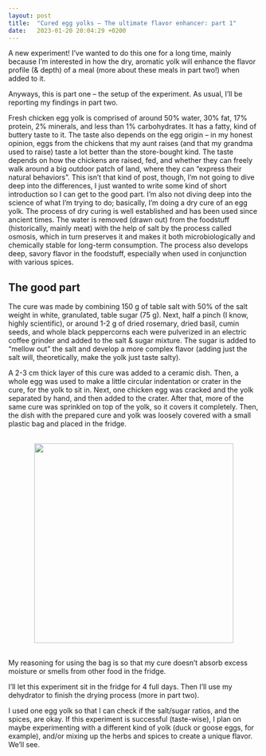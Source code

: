 ```yaml
---
layout: post
title:  "Cured egg yolks – The ultimate flavor enhancer: part 1"
date:   2023-01-20 20:04:29 +0200
---
```

A new experiment! I’ve wanted to do this one for a long time, mainly because I’m interested in how the dry, aromatic yolk will enhance the flavor profile (& depth) of a meal (more about these meals in part two!) when added to it.

Anyways, this is part one – the setup of the experiment. As usual, I’ll be reporting my findings in part two.

Fresh chicken egg yolk is comprised of around 50% water, 30% fat, 17% protein, 2% minerals, and less than 1% carbohydrates. It has a fatty, kind of buttery taste to it. The taste also depends on the egg origin – in my honest opinion, eggs from the chickens that my aunt raises (and that my grandma used to raise) taste a lot better than the store-bought kind. The taste depends on how the chickens are raised, fed, and whether they can freely walk around a big outdoor patch of land, where they can “express their natural behaviors”. This isn’t that kind of post, though, I’m not going to dive deep into the differences, I just wanted to write some kind of short introduction so I can get to the good part. I’m also not diving deep into the science of what I’m trying to do; basically, I’m doing a dry cure of an egg yolk. The process of dry curing is well established and has been used since ancient times. The water is removed (drawn out) from the foodstuff (historically, mainly meat) with the help of salt by the process called osmosis, which in turn preserves it and makes it both microbiologically and chemically stable for long-term consumption. The process also develops deep, savory flavor in the foodstuff, especially when used in conjunction with various spices.

## The good part

The cure was made by combining 150 g of table salt with 50% of the salt weight in white, granulated, table sugar (75 g). Next, half a pinch (I know, highly scientific), or around 1-2 g of dried rosemary, dried basil, cumin seeds, and whole black peppercorns each were pulverized in an electric coffee grinder and added to the salt & sugar mixture. The sugar is added to “mellow out” the salt and develop a more complex flavor (adding just the salt will, theoretically, make the yolk just taste salty).

A 2-3 cm thick layer of this cure was added to a ceramic dish. Then, a whole egg was used to make a little circular indentation or crater in the cure, for the yolk to sit in. Next, one chicken egg was cracked and the yolk separated by hand, and then added to the crater. After that, more of the same cure was sprinkled on top of the yolk, so it covers it completely. Then, the dish with the prepared cure and yolk was loosely covered with a small plastic bag and placed in the fridge.

<div align="center"> <br>
<img src = "https://i.imgur.com/t5yL8Pu.jpg" height = "400px" width = "auto">
</div> <br>

My reasoning for using the bag is so that my cure doesn’t absorb excess moisture or smells from other food in the fridge.

I’ll let this experiment sit in the fridge for 4 full days. Then I’ll use my dehydrator to finish the drying process (more in part two).

I used one egg yolk so that I can check if the salt/sugar ratios, and the spices, are okay. If this experiment is successful (taste-wise), I plan on maybe experimenting with a different kind of yolk (duck or goose eggs, for example), and/or mixing up the herbs and spices to create a unique flavor. We’ll see.

